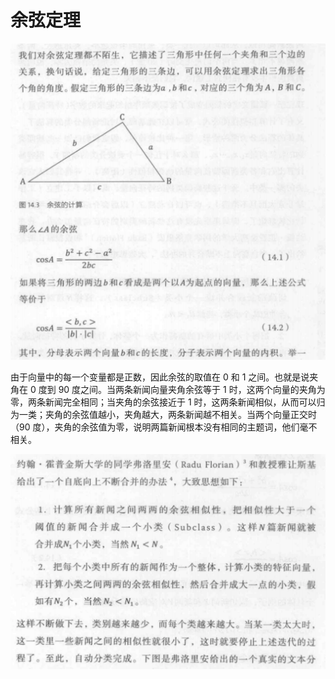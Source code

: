 # 余弦定理

![余弦定理](images/余弦定理.png)

由于向量中的每一个变量都是正数，因此余弦的取值在 0 和 1 之间。也就是说夹角在 0 度到 90 度之间。当两条新闻向量夹角余弦等于 1 时，这两个向量的夹角为零，两条新闻完全相同；当夹角的余弦接近于 1 时，这两条新闻相似，从而可以归为一类；夹角的余弦值越小，夹角越大，两条新闻越不相关。当两个向量正交时（90 度），夹角的余弦值为零，说明两篇新闻根本没有相同的主题词，他们毫不相关。

![自底向上不断合并](images/自底向上不断合并.png)